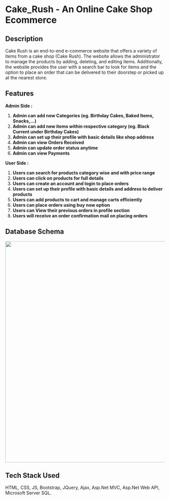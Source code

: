 # Cake_Rush - An Online Cake Shop Ecommerce

## Description
Cake Rush is an end-to-end e-commerce website that offers a variety of items from a cake shop (Cake Rush). The website allows the administrator to manage the 
products by adding, deleting, and editing items. Additionally, the website provides the user with a search bar to look for items and the option to place an order 
that can be delivered to their doorstep or picked up at the nearest store.

## Features

**Admin Side :** 

1. **Admin can add new Categories (eg. Birthday Cakes, Baked Items, Snacks,…)** 
2. **Admin can add new items within respective category (eg. Black Current under Birthday Cakes)**
3. **Admin can set up their profile with basic details like shop address**
4. **Admin can view Orders Received**
5. **Admin can update order status anytime**
6. **Admin can view Payments**

**User Side :**

1. **Users can search for products category wise and with price range**
2. **Users can click on products for full details**
3. **Users can create an account and login to place orders**
4. **Users can set up their profile with basic details and address to deliver products**
5. **Users can add products to cart and manage carts efficiently**
6. **Users can place orders using buy now option**
7. **Users can View their previous orders in profile section**
8. **Users will receive an order confirmation mail on placing orders**

## Database Schema
<img src="https://user-images.githubusercontent.com/67195594/236443314-32f64c01-b6a4-443c-a38b-1bd4b8d51664.png" width=700px>

## Tech Stack Used
HTML, CSS, JS,
Bootstrap,
JQuery, Ajax,
Asp.Net MVC,
Asp.Net Web API,
Microsoft Server SQL.


